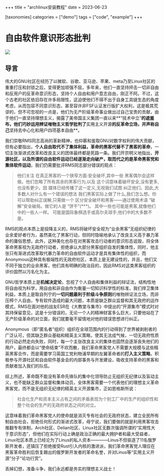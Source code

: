 +++
title = "archlinux安装教程"
date = 2023-06-23

[taxonomies]
categories = ["demo"]
tags = ["code", "example"]
+++

# 自由软件意识形态批判

![](https://www.gnu.org/graphics/gnu-linux-simple-wallpaper.png)

## 导言

伟大的GNU社区在经历了以微软、谷歌、亚马逊、苹果、meta乃至Linux社区的重重打压和封锁之后，变得更加顽强不屈，多年来，他们一直坚持抨击一切非自由和反用户的反革命意识形态，坚持个人自由和用户意志自由，刚正不阿。不过，这个古老的社区依旧存在许多局限性，这迫使他们不得不出于自身工具链生态的角度考虑，从而包容不同意识形态，甚至容许非FSF认证发行版扩大权利，这是极其荒谬的，但不可忽视的一点是，他们为无产阶级革命事业做出过自己宝贵的贡献，由于他们一直坚持理想主义，揭露了美帝国主义集团一直以来**“技术中立”**的遮羞布，他们巧妙运用辨证唯物主义哲学批判了**实用主义开源**的反革命立场，并声称自己**坚持去中心化和用户四项基本自由**。

我们崇敬RMS同志高尚的革新精神，也仰慕和鉴取GNU对数字权利的伟大贡献，但有必要指出，**个人自由取代不了集体利益，革命的黑客代替不了黑客的革命**，一切主张渐进式改革和改良主义的团体最终都是死路一条。我们开宗明义地指出，**开源社区，以及所谓的自由软件运动已经逐渐走向破产，取而代之的是革命黑客党和集体软件运动**，我们仍需要批评RMS同志部分错误的观点：

>他们关注 在真正黑客的一个狭窄方面:安全破坏,其中一些 黑客偶尔会这样做。他们忽略了所有其余的黑客行为,以及 这个词意味着破坏安全,没有更多,也没有更少。因 媒体已经传播了这一定义,无视我们试图 纠正他们。因此,大多数人对什么有一个错误的想法 我们黑客实际上做了什么,我们怎么想。你可以帮助纠正误解,只需做一个 区分安全破坏和黑客——通过使用术语 “破解”安全破局。做它的人是 “饼干”(***)。 其中一些也可能是黑客,就像他们中的一些人一样。 可能是国际象棋选手或高尔夫球手;他们中的大多数不是。 

RMS的观点本质上是投降主义的，RMS将破坏安全视为“业余黑客”无组织纪律的业余爱好者行为，虽然美化了黑客行动，但同时隐喻地承认了改良主义高于暴力革命的庸俗思想，此外，这种美化也存在对黑客攻击行动者的意识形态诋毁，将全体革命黑客视为无政府行动者，拒绝承认大部分黑客组织自发的集体性，同时，他主张只有渐进式改革取代暴力革命的自由软件运动才是具有集体性的组织，而Anonymous这种具有极端性的无政府社区，本质上是无建设性的，并且，他们又不同于独立的业余黑客，他们具有明确的政治目的，因此RMS对这类黑客组织的评价固然以污名化为主。

GNU哲学本质上是**机械决定论**，忽视了个人自由和集体利益的辩证法，结构性地将自由视为科学，用自由和非自由作为衡量一切知识科学性的标准，我们捍卫集体利益，本质上是取自列宁的**一切问题最利于阶级斗争原则**的唯物辨证法立场，而非压榨个人自由，专有软件造成的最大问题，本质是缺乏群众监督和其无政府的运作模式，RMS在面对他的战友ESR在《大教堂与集市》中提出的“开源集市”模式时对其持保留意见，这是十分错误的，无论一个人的精神财富多么巨大，只要他站在了无产阶级革命的对立面，我们就要毫不留情地对他的错误思想进行纠正。

Anonymous（即“匿名者"组织）组织在全球范围内的行动得到了世界被剥削者的广泛认可，但其缺乏群众基础和精英主义策略，使其无法成气候，一切无政府性质的行动必然走向失败，同时，每一个主张改良主义的集体也固然会逐渐丧失他们的用户，最终都会以“使命结束”不欢而散，我们革命黑客党人不需要大规模与这些精英黑客合作，而是需要学习英国工党利物浦早期的左翼革命者的**打入主义策略**，积极参与开源社区和自由软件基金会的内部事务与开发建设，吸收支持革命的黑客和贡献者加入我们的队伍。

综上所述，革命既不能没有革命先锋队的集中化领导防止无组织无纪律以及盲动主义，也不能缺乏群众监督和集体动员，全体黑客需要一个代表他们的理想主义革命黑客党，而不是无组织无纪律的精英主义开源集市，正如恩格斯所说：

>社会化生产和资本主义占有之间的矛盾表现为个别工厂中的生产的组织性和整个社会的生产的无政府状态之间的对立。

这意味着我们革命黑客党人的使命就是消灭专有社会的无政府状态，建立全民所有制自由社会，拒绝任何形式的渐进式改革，毋宁说，我们要做的就是利用黑客攻击推翻专有体制，Arch社区、Delian社区、Linux社区无数次强调所谓的“实用性大于意识形态”，但他们在实际行动上确是政治正确的最大拥护者和最大受益者，Linux社区本质上已经沦为了Linus的私人资本————Linus不但驱逐了11名俄罗斯开发者，还镇压了拒绝接受Rust引入内核的激进派，我们革命黑客党人理应在黑客革命胜利后恢复踢出的俄罗斯开发者的革命名誉，并对Linus等“实用主义开源”分子“论功行赏”。

丢掉幻想，准备斗争，我们永远都是务实的理想主义战士！
